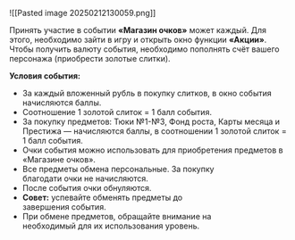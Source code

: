 
![[Pasted image 20250212130059.png]]

Принять участие в событии **«Магазин очков»** может каждый. Для этого, необходимо зайти в игру и открыть окно функции **«Акции»**. Чтобы получить валюту события, необходимо пополнять счёт вашего персонажа (приобрести золотые слитки).  
  
**Условия события:**  

- За каждый вложенный рубль в покупку слитков, в окно события начисляются баллы.
- Соотношение 1 золотой слиток = 1 балл события.
- За покупку предметов: Тюки №1-№3, Фонд роста, Карты месяца и Престижа — начисляются баллы, в соотношении 1 золотой слиток = 1 балл события.
- Очки события можно использовать для приобретения предметов в «Магазине очков».
- Все предметы обмена персональные. За покупку  
    благодати очки не начисляются.
- После события очки обнуляются.
- **Совет:** успевайте обменять предметы до  
    завершения события.
- При обмене предметов, обращайте внимание на  
    необходимый для их использования уровень.

